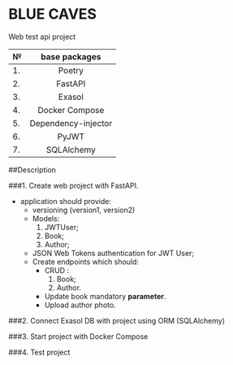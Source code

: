 # BLUE CAVES 
Web test api project

№ |   base packages   
---| :---:
1.| Poetry
2. | FastAPI
3. | Exasol
4. | Docker Compose
5. | Dependency-injector
6. | PyJWT
7. | SQLAlchemy 

##Description

###1. Create web project with FastAPI.
   * application should provide:
     * versioning (version1, version2)
     * Models:
       1. JWTUser;
       2. Book;
       3. Author;
     * JSON Web Tokens authentication for JWT User;
     * Create endpoints which should:
        * CRUD :
            1. Book;
            2. Author.
        * Update book mandatory  **parameter**.
        * Upload author photo.
    
###2. Connect Exasol DB with project using ORM (SQLAlchemy)

###3. Start project with Docker Compose

###4. Test project
    






